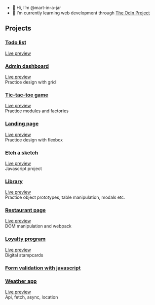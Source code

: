 - 👋 Hi, I’m @mart-in-a-jar
- 🌱 I’m currently learning web development through [The Odin Project](https://www.theodinproject.com/)


<!---
mart-in-a-jar/mart-in-a-jar is a ✨ special ✨ repository because its `README.md` (this file) appears on your GitHub profile.
You can click the Preview link to take a look at your changes.
--->

## Projects

### [Todo list](https://github.com/mart-in-a-jar/odin-todo-list)
[Live preview](https://mart-in-a-jar.github.io/odin-todo-list/)  

### [Admin dashboard](https://github.com/mart-in-a-jar/odin-admin-dashboard)
[Live preview](http://raw.githack.com/mart-in-a-jar/odin-admin-dashboard/master/index.html)  
Practice design with grid

### [Tic-tac-toe game](https://github.com/mart-in-a-jar/odin-tic-tac-toe)
[Live preview](http://raw.githack.com/mart-in-a-jar/odin-tic-tac-toe/main/index.html)  
Practice modules and factories 

### [Landing page](https://github.com/mart-in-a-jar/odin-landing-page)
[Live preview](http://raw.githack.com/mart-in-a-jar/odin-landing-page/main/index.html)  
Practice design with flexbox

### [Etch a sketch](https://github.com/mart-in-a-jar/etch-a-sketch)
[Live preview](https://raw.githack.com/mart-in-a-jar/etch-a-sketch/main/index.html)  
Javascript project

### [Library](https://github.com/mart-in-a-jar/odin-library)
[Live preview](http://raw.githack.com/mart-in-a-jar/odin-library/main/index.html)  
Practice object prototypes, table manipulation, modals etc.

### [Restaurant page](https://github.com/mart-in-a-jar/odin-restaurant-page)
[Live preview](https://mart-in-a-jar.github.io/odin-restaurant-page/)  
DOM manipulation and webpack

### [Loyalty program](https://github.com/mart-in-a-jar/loyalty_program)  
[Live preview](https://ndm.ssn.no/bok/)  
Digital stampcards

### [Form validation with javascript](https://github.com/mart-in-a-jar/js_fiddle/tree/main/form_validation)

### [Weather app](https://github.com/mart-in-a-jar/odin-weather-app)  
[Live preview](https://mart-in-a-jar.github.io/odin-weather-app/)  
Api, fetch, async, location

